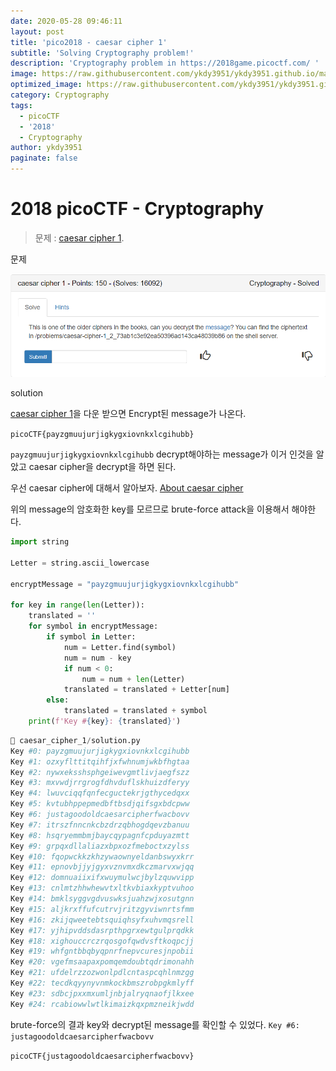 ```yaml
---
date: 2020-05-28 09:46:11
layout: post
title: 'pico2018 - caesar cipher 1'
subtitle: 'Solving Cryptography problem!'
description: 'Cryptography problem in https://2018game.picoctf.com/ '
image: https://raw.githubusercontent.com/ykdy3951/ykdy3951.github.io/master/_src/picoCTF/image.png
optimized_image: https://raw.githubusercontent.com/ykdy3951/ykdy3951.github.io/master/_src/picoCTF/image.png
category: Cryptography
tags:
  - picoCTF
  - '2018'
  - Cryptography
author: ykdy3951
paginate: false
---
```


# 2018 picoCTF - Cryptography

> 문제 : [caesar cipher 1](https://2018game.picoctf.com/problems).

문제

![placeholder](https://github.com/ykdy3951/ykdy3951.github.io/blob/master/_src/picoCTF/2018/Cryptography/4/1.png?raw=true 'problem')

solution

[caesar cipher 1](https://2018shell.picoctf.com/static/8b8d9e1fd4c9cd66facc3794d9c69175/ciphertext)을 다운 받으면 Encrypt된 message가 나온다.

`picoCTF{payzgmuujurjigkygxiovnkxlcgihubb}`

`payzgmuujurjigkygxiovnkxlcgihubb` decrypt해야하는 message가 이거 인것을 알았고 caesar cipher을 decrypt을 하면 된다.

우선 caesar cipher에 대해서 알아보자. [About caesar cipher](https://learncryptography.com/classical-encryption/caesar-cipher)

위의 message의 암호화한 key를 모르므로 brute-force attack을 이용해서 해야한다.

```python
import string

Letter = string.ascii_lowercase

encryptMessage = "payzgmuujurjigkygxiovnkxlcgihubb"

for key in range(len(Letter)):
    translated = ''
    for symbol in encryptMessage:
        if symbol in Letter:
            num = Letter.find(symbol)
            num = num - key
            if num < 0:
                num = num + len(Letter)
            translated = translated + Letter[num]
        else:
            translated = translated + symbol
    print(f'Key #{key}: {translated}')
```

```s
 caesar_cipher_1/solution.py
Key #0: payzgmuujurjigkygxiovnkxlcgihubb
Key #1: ozxyflttitqihfjxfwhnumjwkbfhgtaa
Key #2: nywxeksshsphgeiwevgmtlivjaegfszz
Key #3: mxvwdjrrgrogfdhvduflskhuizdferyy
Key #4: lwuvciqqfqnfecguctekrjgthycedqxx
Key #5: kvtubhppepmedbftbsdjqifsgxbdcpww
Key #6: justagoodoldcaesarcipherfwacbovv
Key #7: itrszfnncnkcbzdrzqbhogdqevzbanuu
Key #8: hsqryemmbmjbaycqypagnfcpduyazmtt
Key #9: grpqxdllaliazxbpxozfmeboctxzylss
Key #10: fqopwckkzkhzywaownyeldanbswyxkrr
Key #11: epnovbjjyjgyxvznvmxdkczmarvxwjqq
Key #12: domnuaiixifxwuymulwcjbylzquwvipp
Key #13: cnlmtzhhwhewvtxltkvbiaxkyptvuhoo
Key #14: bmklsyggvgdvuswksjuahzwjxosutgnn
Key #15: aljkrxffufcutrvjritzgyviwnrtsfmm
Key #16: zkijqweetebtsquiqhsyfxuhvmqsrell
Key #17: yjhipvddsdasrpthpgrxewtgulprqdkk
Key #18: xighouccrczrqosgofqwdvsftkoqpcjj
Key #19: whfgntbbqbyqpnrfnepvcuresjnpobii
Key #20: vgefmsaapaxpomqemdoubtqdrimonahh
Key #21: ufdelrzzozwonlpdlcntaspcqhlnmzgg
Key #22: tecdkqyynyvnmkockbmszrobpgkmlyff
Key #23: sdbcjpxxmxumljnbjalryqnaofjlkxee
Key #24: rcabiowwlwtlkimaizkqxpmzneikjwdd
```

brute-force의 결과 key와 decrypt된 message를 확인할 수 있었다.
`Key #6: justagoodoldcaesarcipherfwacbovv`

`picoCTF{justagoodoldcaesarcipherfwacbovv}`
